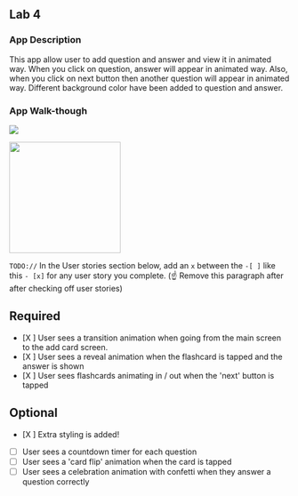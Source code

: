 
## Lab 4

### App Description
This app allow user to add question and answer and view it in animated way. When you click on question, answer will appear in animated way. Also, when you click on next button then another question will appear in animated way. Different background color have been added to question and answer.

### App Walk-though
![](https://i.imgur.com/RZvVV82.gif)


<img src="![](https://i.imgur.com/bjxSVcM.gif)
" width=200><br>

`TODO://` In the User stories section below, add an `x` between the `-[ ]` like this `- [x]` for any user story you complete. (☝️ Remove this paragraph after after checking off user stories)

## Required
- [X ] User sees a transition animation when going from the main screen to the add card screen.
- [X ] User sees a reveal animation when the flashcard is tapped and the answer is shown
- [X ] User sees flashcards animating in / out when the 'next' button is tapped

## Optional
- [X ] Extra styling is added!
- [ ] User sees a countdown timer for each question
- [ ] User sees a 'card flip' animation when the card is tapped
- [ ] User sees a celebration animation with confetti when they answer a question correctly